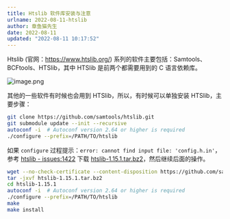 ```yaml
---
title: Htslib 软件库安装与注意
urlname: 2022-08-11-htslib
author: 章鱼猫先生
date: 2022-08-11
updated: "2022-08-11 10:17:52"
---
```


Htslib (官网：<https://www.htslib.org/>) 系列的软件主要包括：Samtools、BCFtools、HTSlib，其中 HTSlib 是前两个都需要用到的 C 语言依赖库。

<!-- more -->

![image.png](https://shub.weiyan.tech/yuque/elog-cookbook-img/FqQNhgz8QJz79Lb_H6gPBpGIu7pe.png)

其他的一些软件有时候也会用到 HTSlib，所以，有时候可以单独安装 HTSlib，主要步骤：

```bash
git clone https://github.com/samtools/htslib.git
git submodule update --init --recursive
autoconf -i  # Autoconf version 2.64 or higher is required
./configure --prefix=/PATH/TO/htslib
```

如果 `configure` 过程提示：`error: cannot find input file: 'config.h.in'`，参考 [htslib - issues:1422](https://github.com/samtools/htslib/issues/1422) 下载 [htslib-1.15.1.tar.bz2](https://github.com/samtools/htslib/releases/download/1.15.1/htslib-1.15.1.tar.bz2)，然后继续后面的操作。

```bash
wget --no-check-certificate --content-disposition https://github.com/samtools/htslib/releases/download/1.15.1/htslib-1.15.1.tar.bz2
tar -jxvf htslib-1.15.1.tar.bz2
cd htslib-1.15.1
autoconf -i  # Autoconf version 2.64 or higher is required
./configure --prefix=/PATH/TO/htslib
make
make install
```
